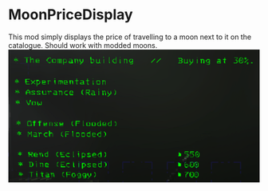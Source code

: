 # MoonPriceDisplay
This mod simply displays the price of travelling to a moon next to it on the catalogue. Should work with modded moons.
![](https://github.com/Gloveman23/MoonPriceDisplay/blob/main/ingame.png?raw=true)
